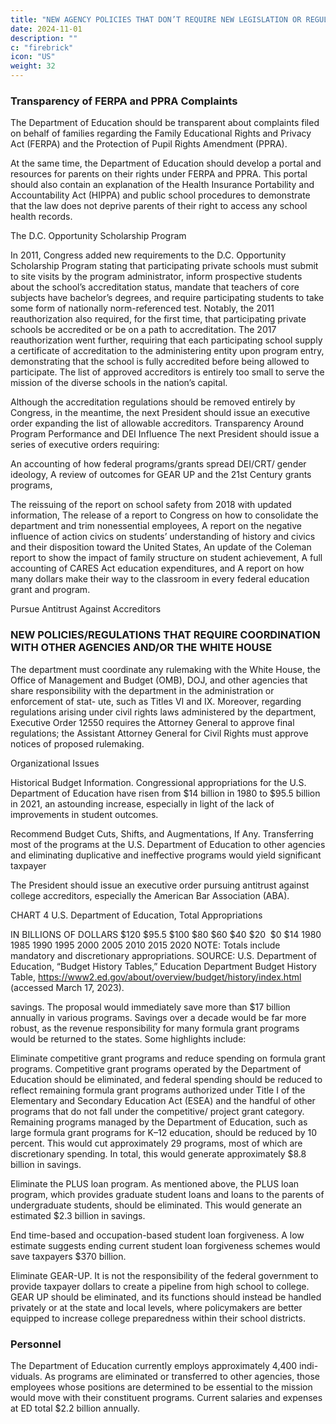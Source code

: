 ```yaml
---
title: "NEW AGENCY POLICIES THAT DON’T REQUIRE NEW LEGISLATION OR REGULATIONS TO ENACT"
date: 2024-11-01
description: ""
c: "firebrick"
icon: "US"
weight: 32
---
```



### Transparency of FERPA and PPRA Complaints

The Department of Education should be transparent about
complaints filed on behalf of families regarding the Family
Educational Rights and Privacy Act (FERPA) and the Protection of
Pupil Rights Amendment (PPRA).

At the same time, the Department of Education should develop a portal and resources for parents on their rights under FERPA and PPRA. This portal should also contain an explanation of the Health Insurance Portability and Accountability Act (HIPPA) and public school procedures to demonstrate that the law does not deprive parents of their right to access any school health records.

The D.C. Opportunity Scholarship Program

In 2011, Congress added new requirements to the D.C. Opportunity Scholarship Program stating that participating private schools must submit to site visits by the program administrator, inform prospective students about the school’s accreditation status, mandate that teachers of core subjects have bachelor’s degrees, and require participating students to take some form of nationally norm-referenced test. Notably, the 2011 reauthorization also required, for the first time, that participating private schools be accredited or be on a path to accreditation. The 2017 reauthorization went further, requiring that each participating school supply a certificate of accreditation to the administering entity upon program entry, demonstrating that the school is fully accredited before being allowed to participate. The list of approved accreditors is entirely too small to serve the mission of the diverse schools in the nation’s capital.

Although the accreditation regulations should be removed entirely
by Congress, in the meantime, the next President should issue an
executive order expanding the list of allowable accreditors.
Transparency Around Program Performance and DEI Influence
The next President should issue a series of executive orders requiring:

An accounting of how federal programs/grants spread DEI/CRT/
gender ideology,
A review of outcomes for GEAR UP and the 21st Century
grants programs,

The reissuing of the report on school safety from 2018 with updated information, The release of a report to Congress on how to consolidate the department and trim nonessential employees, A report on the negative influence of action civics on students’ understanding of history and civics and their disposition toward the United States, An update of the Coleman report to show the impact of family structure on student achievement, A full accounting of CARES Act education expenditures, and A report on how many dollars make their way to the classroom in every federal education grant and program.

Pursue Antitrust Against Accreditors


### NEW POLICIES/REGULATIONS THAT REQUIRE COORDINATION WITH OTHER AGENCIES AND/OR THE WHITE HOUSE

The department must coordinate any rulemaking with the White House, the
Office of Management and Budget (OMB), DOJ, and other agencies that share
responsibility with the department in the administration or enforcement of stat-
ute, such as Titles VI and IX. Moreover, regarding regulations arising under civil
rights laws administered by the department, Executive Order 12550 requires the
Attorney General to approve final regulations; the Assistant Attorney General for
Civil Rights must approve notices of proposed rulemaking.

Organizational Issues

Historical Budget Information. Congressional appropriations for the U.S.
Department of Education have risen from $14 billion in 1980 to $95.5 billion in
2021, an astounding increase, especially in light of the lack of improvements in
student outcomes.

Recommend Budget Cuts, Shifts, and Augmentations, If Any. Transferring
most of the programs at the U.S. Department of Education to other agencies and
eliminating duplicative and ineffective programs would yield significant taxpayer

The President should issue an executive order pursuing antitrust
against college accreditors, especially the American Bar
Association (ABA).

CHART 4
U.S. Department of Education, Total Appropriations

IN BILLIONS OF DOLLARS
$120
$95.5
$100
$80
$60
$40
$20
﻿
$0
$14
1980
1985
1990
1995
2000
2005
2010
2015
2020
NOTE: Totals include mandatory and discretionary appropriations.
SOURCE: U.S. Department of Education, “Budget History Tables,” Education Department Budget History Table,
https://www2.ed.gov/about/overview/budget/history/index.html (accessed March 17, 2023).

savings. The proposal would immediately save more than $17 billion annually in
various programs. Savings over a decade would be far more robust, as the revenue
responsibility for many formula grant programs would be returned to the states.
Some highlights include:

Eliminate competitive grant programs and reduce spending on
formula grant programs. Competitive grant programs operated by the
Department of Education should be eliminated, and federal spending
should be reduced to reflect remaining formula grant programs authorized
under Title I of the Elementary and Secondary Education Act (ESEA)
and the handful of other programs that do not fall under the competitive/
project grant category. Remaining programs managed by the Department of Education, such as large formula grant programs for K–12 education,
should be reduced by 10 percent. This would cut approximately 29 programs,
most of which are discretionary spending. In total, this would generate
approximately $8.8 billion in savings.

Eliminate the PLUS loan program. As mentioned above, the PLUS loan
program, which provides graduate student loans and loans to the parents
of undergraduate students, should be eliminated. This would generate an
estimated $2.3 billion in savings.

End time-based and occupation-based student loan forgiveness. A low
estimate suggests ending current student loan forgiveness schemes would save taxpayers $370 billion.

Eliminate GEAR-UP. It is not the responsibility of the federal government
to provide taxpayer dollars to create a pipeline from high school to college.
GEAR UP should be eliminated, and its functions should instead be handled
privately or at the state and local levels, where policymakers are better
equipped to increase college preparedness within their school districts.


### Personnel

The Department of Education currently employs approximately 4,400 indi-
viduals. As programs are eliminated or transferred to other agencies, those
employees whose positions are determined to be essential to the mission would
move with their constituent programs. Current salaries and expenses at ED total
$2.2 billion annually.



